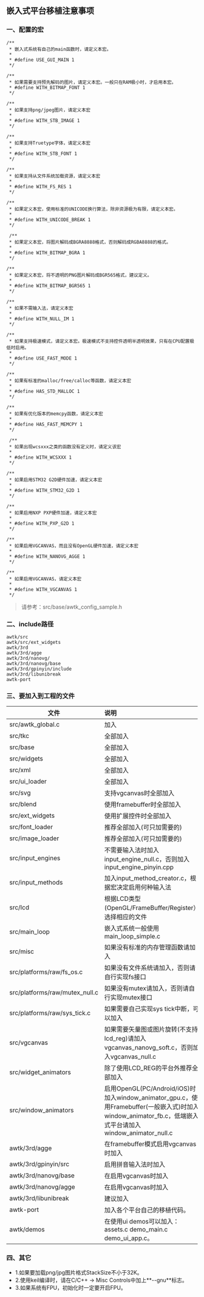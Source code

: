 ## 嵌入式平台移植注意事项

### 一、配置的宏

```
/**
 * 嵌入式系统有自己的main函数时，请定义本宏。
 *
 * #define USE_GUI_MAIN 1
 */

/**
 * 如果需要支持预先解码的图片，请定义本宏。一般只在RAM极小时，才启用本宏。
 * #define WITH_BITMAP_FONT 1
 */

/**
 * 如果支持png/jpeg图片，请定义本宏
 *
 * #define WITH_STB_IMAGE 1
 */

/**
 * 如果支持Truetype字体，请定义本宏
 *
 * #define WITH_STB_FONT 1
 */

/**
 * 如果支持从文件系统加载资源，请定义本宏
 *
 * #define WITH_FS_RES 1
 */

/**
 * 如果定义本宏，使用标准的UNICODE换行算法，除非资源极为有限，请定义本宏。
 *
 * #define WITH_UNICODE_BREAK 1
 */
 
 /**
 * 如果定义本宏，将图片解码成BGRA8888格式，否则解码成RGBA8888的格式。
 *
 * #define WITH_BITMAP_BGRA 1
 */

/**
 * 如果定义本宏，将不透明的PNG图片解码成BGR565格式，建议定义。
 *
 * #define WITH_BITMAP_BGR565 1
 */

/**
 * 如果不需输入法，请定义本宏
 *
 * #define WITH_NULL_IM 1
 */

/**
 * 如果支持极速模式，请定义本宏。极速模式不支持控件透明半透明效果，只有在CPU配置极低时启用。
 *
 * #define USE_FAST_MODE 1
 */

/**
 * 如果有标准的malloc/free/calloc等函数，请定义本宏
 *
 * #define HAS_STD_MALLOC 1
 */

/**
 * 如果有优化版本的memcpy函数，请定义本宏
 *
 * #define HAS_FAST_MEMCPY 1
 */
 
 /**
 * 如果出现wcsxxx之类的函数没有定义时，请定义该宏
 *
 * #define WITH_WCSXXX 1
 */

/**
 * 如果启用STM32 G2D硬件加速，请定义本宏
 *
 * #define WITH_STM32_G2D 1
 */

/**
 * 如果启用NXP PXP硬件加速，请定义本宏
 *
 * #define WITH_PXP_G2D 1
 */

/**
 * 如果启用VGCANVAS，而且没有OpenGL硬件加速，请定义本宏
 *
 * #define WITH_NANOVG_AGGE 1
 */

/**
 * 如果启用VGCANVAS，请定义本宏
 *
 * #define WITH_VGCANVAS 1
 */

```

> 请参考：src/base/awtk\_config\_sample.h

### 二、include路径

```
awtk/src
awtk/src/ext_widgets
awtk/3rd
awtk/3rd/agge
awtk/3rd/nanovg/
awtk/3rd/nanovg/base
awtk/3rd/gpinyin/include
awtk/3rd/libunibreak
awtk-port
```

### 三、要加入到工程的文件

| 文件                        |      说明    | 
|-----------------------------|:-------------|
| src/awtk\_global.c          | 加入       
| src/tkc                     | 全部加入
| src/base                    | 全部加入
| src/widgets                 | 全部加入
| src/xml                     | 全部加入
| src/ui\_loader              | 全部加入
| src/svg                     | 支持vgcanvas时全部加入
| src/blend                   | 使用framebuffer时全部加入
| src/ext\_widgets            | 使用扩展控件时全部加入
| src/font\_loader            | 推荐全部加入(可只加需要的)
| src/image\_loader           | 推荐全部加入(可只加需要的)
| src/input\_engines          | 不需要输入法时加入input\_engine\_null.c，否则加入input\_engine\_pinyin.cpp
| src/input\_methods          | 加入input\_method\_creator.c，根据宏决定启用何种输入法
| src/lcd                     | 根据LCD类型(OpenGL/FrameBuffer/Register）选择相应的文件
| src/main\_loop              | 嵌入式系统一般使用main\_loop\_simple.c
| src/misc                    | 如果没有标准的内存管理函数请加入
| src/platforms/raw/fs\_os.c       | 如果没有文件系统请加入，否则请自行实现fs接口
| src/platforms/raw/mutex\_null.c  | 如果没有mutex请加入，否则请自行实现mutex接口
| src/platforms/raw/sys\_tick.c    | 如果需要自己实现sys tick中断，可以加入
| src/vgcanvas                     | 如果需要矢量图或图片旋转(不支持lcd\_reg)请加入vgcanvas\_nanovg_soft.c，否则加入vgcanvas\_null.c
| src/widget\_animators            | 除了使用LCD\_REG的平台外推荐全部加入
| src/window\_animators            | 启用OpenGL(PC/Android/iOS)时加入window\_animator\_gpu.c，使用Framebuffer(一般嵌入式)时加入window\_animator\_fb.c，低端嵌入式平台请加入window\_animator\_null.c
| awtk/3rd/agge                    | 在framebuffer模式启用vgcanvas时加入
| awtk/3rd/gpinyin/src             | 启用拼音输入法时加入
| awtk/3rd/nanovg/base             | 在启用vgcanvas时加入
| awtk/3rd/nanovg/agge             | 在启用vgcanvas时加入
| awtk/3rd/libunibreak             | 建议加入
| awtk-port                        | 加入各个平台自己的移植代码。
| awtk/demos                       | 在使用ui demos可以加入：assets.c demo\_main.c demo\_ui\_app.c。

### 四、其它

* 1.如果要加载png/jpg图片格式StackSize不小于32K。 
* 2.使用keil编译时，请在C/C++ -> Misc Controls中加上**--gnu**标志。
* 3.如果系统有FPU，初始化时一定要开启FPU。


